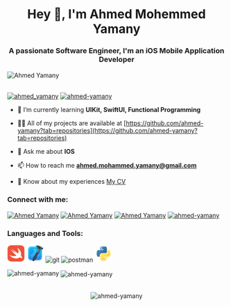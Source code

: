 <h1 align="center">Hey 👋, I'm Ahmed Mohemmed Yamany</h1>
<h3 align="center">A passionate Software Engineer, I'm an iOS Mobile Application Developer</h3>
<img align="center" src="https://miro.medium.com/max/1200/1*kW3vK1LpYOyG0JA12urVAQ.png" alt="Ahmed Yamany" /> 

<a href="https://www.linkedin.com/in/ahmed-yamany/" target="blank"><br><img src="https://img.shields.io/twitter/follow/ahmed_yamany?logo=linkedin&style=flat" alt="ahmed_yamany" /></a>
<a href="" ><img src="https://komarev.com/ghpvc/?username=ahmed-yamany&label=Profile%20views&color=0e75b6&style=flat" alt="ahmed-yamany" /></a>


- 🌱 I’m currently learning **UIKit, SwiftUI, Functional Programming**

- 👨‍💻 All of my projects are available at [https://github.com/ahmed-yamany?tab=repositories](https://github.com/ahmed-yamany?tab=repositories)


- 💬 Ask me about **IOS**

- 📫 How to reach me **ahmed.mohammed.yamany@gmail.com**

- 📄 Know about my experiences [My CV](https://drive.google.com/file/d/1f6tp_8S29B717r0GIpixEf1Lgf8KVWvL/view)


<h3 align="left">Connect with me:</h3>
<p align="left">
<a href="https://linkedin.com/in/ahmed-yamany" ><img align="center" src="https://raw.githubusercontent.com/rahuldkjain/github-profile-readme-generator/master/src/images/icons/Social/linked-in-alt.svg" alt="Ahmed Yamany" height="30" width="40" /></a>
<a href="https://www.facebook.com/yamany28/"><img align="center" src="https://raw.githubusercontent.com/rahuldkjain/github-profile-readme-generator/master/src/images/icons/Social/facebook.svg" alt="Ahmed Yamany" height="30" width="40" /></a>
<a href="https://www.hackerrank.com/a_yamany78" ><img align="center" src="https://raw.githubusercontent.com/rahuldkjain/github-profile-readme-generator/master/src/images/icons/Social/hackerrank.svg" alt="Ahmed Yamany" height="30" width="40" /></a>
<a href="https://leetcode.com/ahmed-yamany/" ><img align="center" src="https://raw.githubusercontent.com/rahuldkjain/github-profile-readme-generator/master/src/images/icons/Social/leet-code.svg" alt="ahmed-yamany" height="30" width="40" /></a>
</p>

<h3 align="left">Languages and Tools:</h3>
<p align="left"> 
    <img src="https://raw.githubusercontent.com/devicons/devicon/master/icons/swift/swift-original.svg" alt="swift" width="40" height="40"/>
    <img src="https://raw.githubusercontent.com/devicons/devicon/master/icons/xcode/xcode-original.svg" alt="xcode" width="40" height="40"/>
    <img src="https://www.vectorlogo.zone/logos/git-scm/git-scm-icon.svg" alt="git" width="40" height="40"/>
    <img src="https://www.vectorlogo.zone/logos/getpostman/getpostman-icon.svg" alt="postman" width="40" height="40">
    <img src="https://raw.githubusercontent.com/devicons/devicon/master/icons/python/python-original.svg" alt="python" width="40" height="40">
    <br>
 </p>

<p><img align="left" src="https://github-readme-stats.vercel.app/api/top-langs?username=ahmed-yamany&show_icons=true&locale=en&layout=compact" alt="ahmed-yamany" /></p>
<p>&nbsp;<img align="center" src="https://github-readme-stats.vercel.app/api?username=ahmed-yamany&show_icons=true&locale=en&theme=graywhite" alt="ahmed-yamany" /> <br> </p>

<p align="center"> <br> <img align="center" src="https://github-readme-streak-stats.herokuapp.com?user=ahmed-yamany&theme=swift" alt="ahmed-yamany" /></p>


